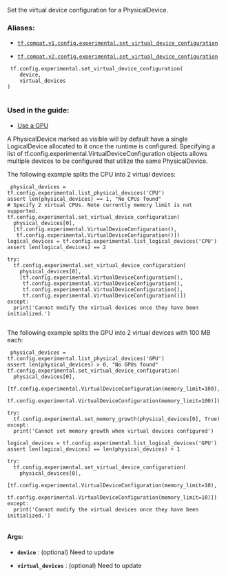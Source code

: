Set the virtual device configuration for a PhysicalDevice.



### Aliases:

- [ `tf.compat.v1.config.experimental.set_virtual_device_configuration` ](/api_docs/python/tf/config/experimental/set_virtual_device_configuration)

- [ `tf.compat.v2.config.experimental.set_virtual_device_configuration` ](/api_docs/python/tf/config/experimental/set_virtual_device_configuration)



```
 tf.config.experimental.set_virtual_device_configuration(
    device,
    virtual_devices
)
 
```



### Used in the guide:

- [Use a GPU](https://tensorflow.google.cn/guide/gpu)

A PhysicalDevice marked as visible will by default have a single LogicalDevice
allocated to it once the runtime is configured. Specifying a list of
tf.config.experimental.VirtualDeviceConfiguration objects allows multiple
devices to be configured that utilize the same PhysicalDevice.

The following example splits the CPU into 2 virtual devices:



```
 physical_devices = tf.config.experimental.list_physical_devices('CPU')
assert len(physical_devices) == 1, "No CPUs found"
# Specify 2 virtual CPUs. Note currently memory limit is not supported.
tf.config.experimental.set_virtual_device_configuration(
  physical_devices[0],
  [tf.config.experimental.VirtualDeviceConfiguration(),
   tf.config.experimental.VirtualDeviceConfiguration()])
logical_devices = tf.config.experimental.list_logical_devices('CPU')
assert len(logical_devices) == 2

try:
  tf.config.experimental.set_virtual_device_configuration(
    physical_devices[0],
    [tf.config.experimental.VirtualDeviceConfiguration(),
     tf.config.experimental.VirtualDeviceConfiguration(),
     tf.config.experimental.VirtualDeviceConfiguration(),
     tf.config.experimental.VirtualDeviceConfiguration()])
except:
  print('Cannot modify the virtual devices once they have been initialized.')
 
```

The following example splits the GPU into 2 virtual devices with 100 MB each:



```
 physical_devices = tf.config.experimental.list_physical_devices('GPU')
assert len(physical_devices) > 0, "No GPUs found"
tf.config.experimental.set_virtual_device_configuration(
  physical_devices[0],
  [tf.config.experimental.VirtualDeviceConfiguration(memory_limit=100),
   tf.config.experimental.VirtualDeviceConfiguration(memory_limit=100)])

try:
  tf.config.experimental.set_memory_growth(physical_devices[0], True)
except:
  print('Cannot set memory growth when virtual devices configured')

logical_devices = tf.config.experimental.list_logical_devices('GPU')
assert len(logical_devices) == len(physical_devices) + 1

try:
  tf.config.experimental.set_virtual_device_configuration(
    physical_devices[0],
    [tf.config.experimental.VirtualDeviceConfiguration(memory_limit=10),
     tf.config.experimental.VirtualDeviceConfiguration(memory_limit=10)])
except:
  print('Cannot modify the virtual devices once they have been initialized.')
 
```



#### Args:

- **`device`** : (optional) Need to update

- **`virtual_devices`** : (optional) Need to update

